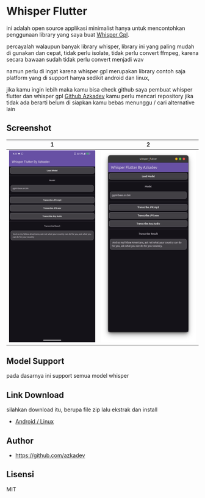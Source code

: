 # Whisper Flutter

ini adalah open source applikasi minimalist hanya untuk mencontohkan penggunaan library yang saya buat [Whisper Gpl](https://github.com/azkadev/whisper_gpl).

percayalah walaupun banyak library whisper, library ini yang paling mudah di gunakan dan cepat, tidak perlu isolate, tidak perlu convert ffmpeg, karena secara bawaan sudah tidak perlu convert menjadi wav

namun perlu di ingat karena whisper gpl merupakan library contoh saja platform yang di support hanya sedikit android dan linux,

jika kamu ingin lebih maka kamu bisa check github saya pembuat whisper flutter dan whisper gpl [Github Azkadev](https://github.com/azkadev) kamu perlu mencari repository jika tidak ada berarti belum di siapkan kamu bebas menunggu / cari alternative lain

## Screenshot

| 1                              | 2                              |
|--------------------------------|--------------------------------|
| ![](./screenshots/android.png) | ![](./screenshots/desktop.png) |


## Model Support

pada dasarnya ini support semua model whisper


## Link Download

silahkan download itu, berupa file zip lalu ekstrak dan install

- [Android / Linux](https://github.com/azkadev/whisper_flutter/releases/download/app/app.zip)

## Author

- https://github.com/azkadev


## Lisensi

MIT